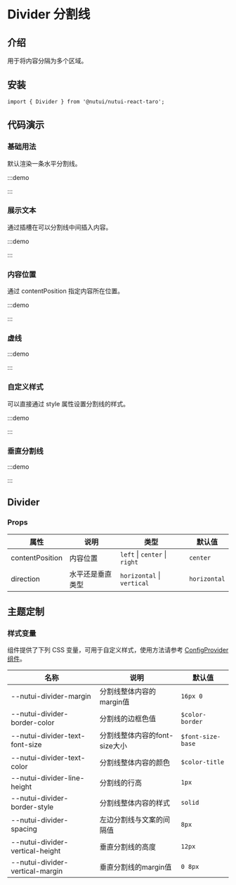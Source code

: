 # Divider 分割线

## 介绍

用于将内容分隔为多个区域。

## 安装

```tsx
import { Divider } from '@nutui/nutui-react-taro';
```

## 代码演示

### 基础用法

默认渲染一条水平分割线。

:::demo

<CodeBlock src='taro/demo1.tsx'></CodeBlock>

:::

### 展示文本

通过插槽在可以分割线中间插入内容。

:::demo

<CodeBlock src='taro/demo2.tsx'></CodeBlock>

:::

### 内容位置

通过 contentPosition 指定内容所在位置。

:::demo

<CodeBlock src='taro/demo3.tsx'></CodeBlock>

:::

### 虚线

:::demo

<CodeBlock src='taro/demo4.tsx'></CodeBlock>

:::

### 自定义样式

可以直接通过 style 属性设置分割线的样式。

:::demo

<CodeBlock src='taro/demo5.tsx'></CodeBlock>

:::

### 垂直分割线

:::demo

<CodeBlock src='taro/demo6.tsx'></CodeBlock>

:::

## Divider

### Props

| 属性 | 说明 | 类型 | 默认值 |
| --- | --- | --- | --- |
| contentPosition | 内容位置  | `left` \| `center` \| `right` | `center` |
| direction | 水平还是垂直类型  | `horizontal` \| `vertical` | `horizontal` |

## 主题定制

### 样式变量

组件提供了下列 CSS 变量，可用于自定义样式，使用方法请参考 [ConfigProvider 组件](#/zh-CN/component/configprovider)。

| 名称 | 说明 | 默认值 |
| --- | --- | --- |
| \--nutui-divider-margin | 分割线整体内容的margin值 | `16px 0` |
| \--nutui-divider-border-color | 分割线的边框色值 | `$color-border` |
| \--nutui-divider-text-font-size | 分割线整体内容的font-size大小 | `$font-size-base` |
| \--nutui-divider-text-color | 分割线整体内容的颜色 | `$color-title` |
| \--nutui-divider-line-height | 分割线的行高 | `1px` |
| \--nutui-divider-border-style | 分割线整体内容的样式 | `solid` |
| \--nutui-divider-spacing | 左边分割线与文案的间隔值 | `8px` |
| \--nutui-divider-vertical-height | 垂直分割线的高度 | `12px` |
| \--nutui-divider-vertical-margin | 垂直分割线的margin值 | `0 8px` |